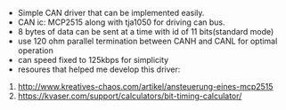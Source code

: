- Simple CAN driver that can be implemented easily.
- CAN ic: MCP2515 along with tja1050 for driving can bus.
- 8 bytes of data can be sent at a time with id of 11 bits(standard mode)
- use 120 ohm parallel termination between CANH and CANL for optimal operation
- can speed fixed to 125kbps for simplicity
- resoures that helped me develop this driver: 
1. http://www.kreatives-chaos.com/artikel/ansteuerung-eines-mcp2515
2. https://kvaser.com/support/calculators/bit-timing-calculator/
